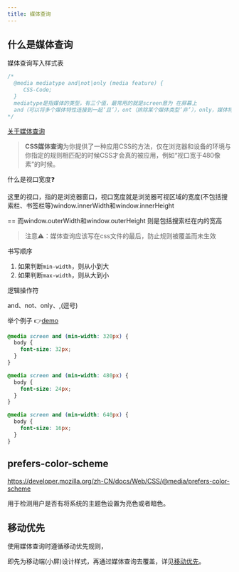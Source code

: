 ```yaml
---
title: 媒体查询
---
```


## 什么是媒体查询

媒体查询写入样式表

```css
/*
  @media mediatype and|not|only (media feature) {
     CSS-Code;
  }
  mediatype是指媒体的类型，有三个值，最常用的就是screen意为 在屏幕上
  and（可以将多个媒体特性连接到一起‘且’），ont（排除某个媒体类型‘非’），only，媒体特性
*/
```

[关于媒体查询](https://developer.mozilla.org/zh-CN/docs/Learn/CSS/CSS_layout/Media_queries)

> **CSS媒体查询**为你提供了一种应用CSS的方法，仅在浏览器和设备的环境与你指定的规则相匹配的时候CSS才会真的被应用，例如“视口宽于480像素”的时候。

什么是视口宽度❓

这里的视口，指的是浏览器窗口，视口宽度就是浏览器可视区域的宽度(不包括搜索栏、书签栏等)window.innerWidth和window.innerHeight

== 而window.outerWidth和window.outerHeight 则是包括搜索栏在内的宽高



> 注意⚠️：媒体查询应该写在css文件的最后，防止规则被覆盖而未生效



书写顺序

1. 如果判断`min-width`，则从小到大
2. 如果判断`max-width`，则从大到小



逻辑操作符

and、not、only、,(逗号)

举个例子 👉[demo](https://codesandbox.io/s/mei-ti-cha-xun-2kswv2)

```css
@media screen and (min-width: 320px) {
  body {
    font-size: 32px;
  }
}

@media screen and (min-width: 480px) {
  body {
    font-size: 24px;
  }
}

@media screen and (min-width: 640px) {
  body {
    font-size: 16px;
  }
}
```



## prefers-color-scheme

https://developer.mozilla.org/zh-CN/docs/Web/CSS/@media/prefers-color-scheme

用于检测用户是否有将系统的主题色设置为亮色或者暗色。



## 移动优先

使用媒体查询时遵循移动优先规则，

即先为移动端(小屏)设计样式，再通过媒体查询去覆盖，详见[移动优先](https://www.tailwindcss.cn/docs/responsive-design#-1)。

